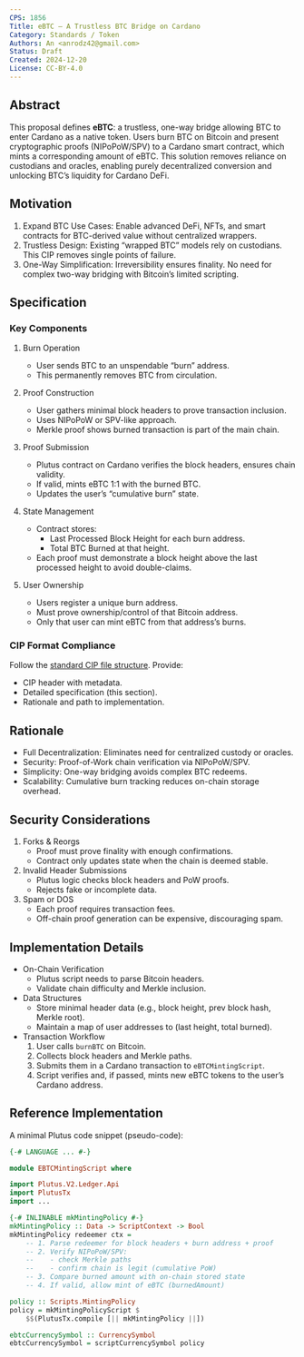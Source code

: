 ```yaml
---
CPS: 1856
Title: eBTC – A Trustless BTC Bridge on Cardano
Category: Standards / Token
Authors: An <anrodz42@gmail.com>
Status: Draft
Created: 2024-12-20
License: CC-BY-4.0
---
```


## Abstract

This proposal defines **eBTC**: a trustless, one-way bridge allowing BTC to enter Cardano as a native token. Users burn BTC on Bitcoin and present cryptographic proofs (NIPoPoW/SPV) to a Cardano smart contract, which mints a corresponding amount of eBTC. This solution removes reliance on custodians and oracles, enabling purely decentralized conversion and unlocking BTC’s liquidity for Cardano DeFi.

## Motivation

1. Expand BTC Use Cases: Enable advanced DeFi, NFTs, and smart contracts for BTC-derived value without centralized wrappers.
2. Trustless Design: Existing “wrapped BTC” models rely on custodians. This CIP removes single points of failure.
3. One-Way Simplification: Irreversibility ensures finality. No need for complex two-way bridging with Bitcoin’s limited scripting.

## Specification

### Key Components

1. Burn Operation

    - User sends BTC to an unspendable “burn” address.
    - This permanently removes BTC from circulation.
2. Proof Construction

    - User gathers minimal block headers to prove transaction inclusion.
    - Uses NIPoPoW or SPV-like approach.
    - Merkle proof shows burned transaction is part of the main chain.
3. Proof Submission

    - Plutus contract on Cardano verifies the block headers, ensures chain validity.
    - If valid, mints eBTC 1:1 with the burned BTC.
    - Updates the user’s “cumulative burn” state.
4. State Management

    - Contract stores:
        - Last Processed Block Height for each burn address.
        - Total BTC Burned at that height.
    - Each proof must demonstrate a block height above the last processed height to avoid double-claims.
5. User Ownership

    - Users register a unique burn address.
    - Must prove ownership/control of that Bitcoin address.
    - Only that user can mint eBTC from that address’s burns.

### CIP Format Compliance

Follow the [standard CIP file structure](https://github.com/cardano-foundation/CIPs). Provide:

- CIP header with metadata.
- Detailed specification (this section).
- Rationale and path to implementation.

## Rationale

- Full Decentralization: Eliminates need for centralized custody or oracles.
- Security: Proof-of-Work chain verification via NIPoPoW/SPV.
- Simplicity: One-way bridging avoids complex BTC redeems.
- Scalability: Cumulative burn tracking reduces on-chain storage overhead.

## Security Considerations

1. Forks & Reorgs
    - Proof must prove finality with enough confirmations.
    - Contract only updates state when the chain is deemed stable.
2. Invalid Header Submissions
    - Plutus logic checks block headers and PoW proofs.
    - Rejects fake or incomplete data.
3. Spam or DOS
    - Each proof requires transaction fees.
    - Off-chain proof generation can be expensive, discouraging spam.

## Implementation Details

- On-Chain Verification
    - Plutus script needs to parse Bitcoin headers.
    - Validate chain difficulty and Merkle inclusion.
- Data Structures
    - Store minimal header data (e.g., block height, prev block hash, Merkle root).
    - Maintain a map of user addresses to (last height, total burned).
- Transaction Workflow
    1. User calls `burnBTC` on Bitcoin.
    2. Collects block headers and Merkle paths.
    3. Submits them in a Cardano transaction to `eBTCMintingScript`.
    4. Script verifies and, if passed, mints new eBTC tokens to the user’s Cardano address.

## Reference Implementation

A minimal Plutus code snippet (pseudo-code):

```haskell
{-# LANGUAGE ... #-}

module EBTCMintingScript where

import Plutus.V2.Ledger.Api
import PlutusTx
import ...

{-# INLINABLE mkMintingPolicy #-}
mkMintingPolicy :: Data -> ScriptContext -> Bool
mkMintingPolicy redeemer ctx =
    -- 1. Parse redeemer for block headers + burn address + proof
    -- 2. Verify NIPoPoW/SPV:
    --    - check Merkle paths
    --    - confirm chain is legit (cumulative PoW)
    -- 3. Compare burned amount with on-chain stored state
    -- 4. If valid, allow mint of eBTC (burnedAmount)

policy :: Scripts.MintingPolicy
policy = mkMintingPolicyScript $
    $$(PlutusTx.compile [|| mkMintingPolicy ||])

ebtcCurrencySymbol :: CurrencySymbol
ebtcCurrencySymbol = scriptCurrencySymbol policy
```
